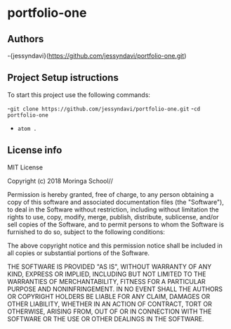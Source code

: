 # portfolio-one

## Authors
-{jessyndavi}(https://github.com/jessyndavi/portfolio-one.git)
## Project Setup istructions
To start this project use the following commands:

-`git clone https://github.com/jessyndavi/portfolio-one.git`
-`cd portfolio-one`
- `atom .`

## License info
MIT License

Copyright (c) 2018 Moringa School//

Permission is hereby granted, free of charge, to any person obtaining a copy
of this software and associated documentation files (the "Software"), to deal
in the Software without restriction, including without limitation the rights
to use, copy, modify, merge, publish, distribute, sublicense, and/or sell
copies of the Software, and to permit persons to whom the Software is
furnished to do so, subject to the following conditions:

The above copyright notice and this permission notice shall be included in all
copies or substantial portions of the Software.

THE SOFTWARE IS PROVIDED "AS IS", WITHOUT WARRANTY OF ANY KIND, EXPRESS OR
IMPLIED, INCLUDING BUT NOT LIMITED TO THE WARRANTIES OF MERCHANTABILITY,
FITNESS FOR A PARTICULAR PURPOSE AND NONINFRINGEMENT. IN NO EVENT SHALL THE
AUTHORS OR COPYRIGHT HOLDERS BE LIABLE FOR ANY CLAIM, DAMAGES OR OTHER
LIABILITY, WHETHER IN AN ACTION OF CONTRACT, TORT OR OTHERWISE, ARISING FROM,
OUT OF OR IN CONNECTION WITH THE SOFTWARE OR THE USE OR OTHER DEALINGS IN THE
SOFTWARE.
